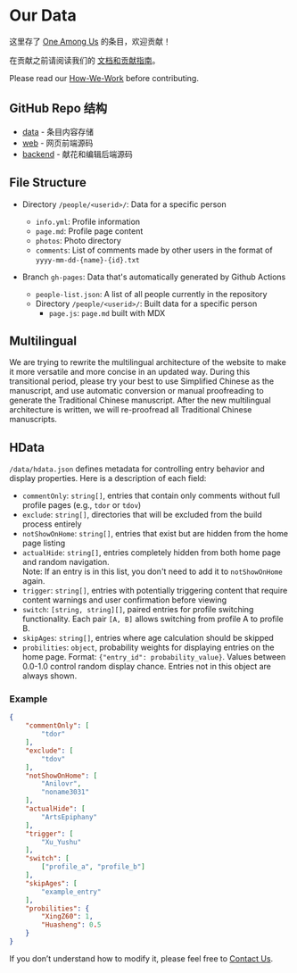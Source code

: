# Our Data 

这里存了 [One Among Us](https://one-among.us/) 的条目，欢迎贡献！

在贡献之前请阅读我们的 [文档和贡献指南](https://oneamongus.ca/zh-Hans/docs/memorial)。

Please read our [How-We-Work](https://oneamongus.ca/docs/memorial) before contributing.

## GitHub Repo 结构

* [data](https://github.com/one-among-us/data) - 条目内容存储
* [web](https://github.com/one-among-us/web) - 网页前端源码
* [backend](https://github.com/one-among-us/backend) - 献花和编辑后端源码

## File Structure

* Directory `/people/<userid>/`: Data for a specific person
  * `info.yml`: Profile information
  * `page.md`: Profile page content
  * `photos`: Photo directory
  * `comments`: List of comments made by other users in the format of `yyyy-mm-dd-{name}-{id}.txt`

* Branch `gh-pages`: Data that's automatically generated by Github Actions
  * `people-list.json`: A list of all people currently in the repository
  * Directory `/people/<userid>/`: Built data for a specific person
    * `page.js`: `page.md` built with MDX

## Multilingual

We are trying to rewrite the multilingual architecture of the website to make it more versatile and more concise in an updated way. During this transitional period, please try your best to use Simplified Chinese as the manuscript, and use automatic conversion or manual proofreading to generate the Traditional Chinese manuscript. After the new multilingual architecture is written, we will re-proofread all Traditional Chinese manuscripts.

<!--
## 生成/更新繁体文稿

更新简体文稿之后请手动执行一个脚本生成繁体文稿。（因为 Github Actions 奇怪的问题太多了，还好难测试，还是换成本地构建啦）

构建环境需要安装 docker, 然后 `docker-compose up` 就可以更新繁体了!

这个脚本不会覆盖在已有的繁体文件上的更改，更新已经生成过繁体的简体文稿之后会自动合并，不过还是要手动检查一下哦。
-->

## HData

`/data/hdata.json` defines metadata for controlling entry behavior and display properties. Here is a description of each field:

* `commentOnly`: `string[]`, entries that contain only comments without full profile pages (e.g., `tdor` or `tdov`)
* `exclude`: `string[]`, directories that will be excluded from the build process entirely
* `notShowOnHome`: `string[]`, entries that exist but are hidden from the home page listing
* `actualHide`: `string[]`, entries completely hidden from both home page and random navigation.  
  Note: If an entry is in this list, you don't need to add it to `notShowOnHome` again.
* `trigger`: `string[]`, entries with potentially triggering content that require content warnings and user confirmation before viewing
* `switch`: `[string, string][]`, paired entries for profile switching functionality. Each pair `[A, B]` allows switching from profile A to profile B.
* `skipAges`: `string[]`, entries where age calculation should be skipped
* `probilities`: `object`, probability weights for displaying entries on the home page. Format: `{"entry_id": probability_value}`. Values between 0.0-1.0 control random display chance. Entries not in this object are always shown.

### Example

```json
{
    "commentOnly": [
        "tdor"
    ],
    "exclude": [
        "tdov"
    ],
    "notShowOnHome": [
        "Anilovr",
        "noname3031"
    ],
    "actualHide": [
        "ArtsEpiphany"
    ],
    "trigger": [
        "Xu_Yushu"
    ],
    "switch": [
        ["profile_a", "profile_b"]
    ],
    "skipAges": [
        "example_entry"
    ],
    "probilities": {
        "XingZ60": 1,
        "Huasheng": 0.5
    }
}
```

If you don’t understand how to modify it, please feel free to [Contact Us](https://one-among.us/about/).
